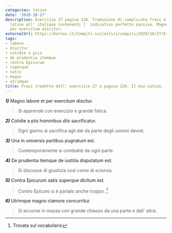 ```yaml
---
categories: latino
date: '2020-10-27'
description: Esercizio 27 pagina 220. Traduzione di complicate frasi d' autore dal
  latino all' italiano contenenti l' indicativo perfetto passivo. Magno labore et
  per exercitum discitur.
externalUrl: https://bortox.it/Compiti-scolastici/compiti/2020/10/27/Esercizio-27-pagina-220.html
tags:
- labore
- discitur
- cotidie a piis
- de prudentia itemque
- contra Epicurum
- superque
- satis
- magno
- utrimque
title: Frasi tradotte dell' esercizio 27 a pagina 220. Il mio Latino.
---
```


***1)*** Magno labore et per exercitum discitur.

> Si apprende con esercizio e grande fatica.

***2)*** Cotidie a piis hominibus diis sacrificatur.

> Ogni giorno si sacrifica agli dei da parte degli uomini devoti.

***3)*** Una in universis partibus pugnatum est.

> Contemporamente si combatté da ogni parte.

***4)*** De prudentia itemque de iustitia disputatum est. 

> Si discusse di giustizia così come di scienza. 

***5)*** Contra Epicurum satis superque dicitum est. 

> Contro Epicuro si è parlato anche troppo. [^1]

***6)*** Utrimque magno clamore concurritur.

> Si accorse in massa con grande chiasso da una parte e dall' altra.


[^1]: Trovata sul vocabolario
